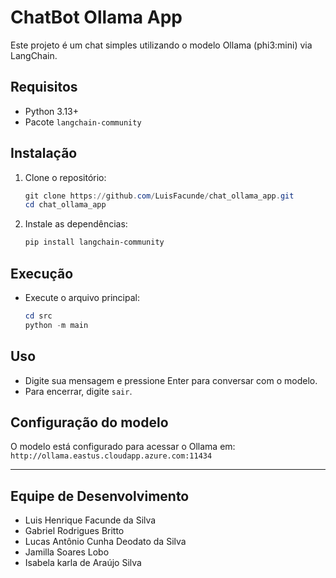# ChatBot Ollama App

Este projeto é um chat simples utilizando o modelo Ollama (phi3:mini) via LangChain.

## Requisitos
- Python 3.13+
- Pacote `langchain-community`

## Instalação

1. Clone o repositório:
	```powershell
	git clone https://github.com/LuisFacunde/chat_ollama_app.git
	cd chat_ollama_app
	```

2. Instale as dependências:
	```powershell
	pip install langchain-community
	```

## Execução

- Execute o arquivo principal:
	```powershell
	cd src
	python -m main
 	```

## Uso
- Digite sua mensagem e pressione Enter para conversar com o modelo.
- Para encerrar, digite `sair`.

## Configuração do modelo
O modelo está configurado para acessar o Ollama em:
	```
	http://ollama.eastus.cloudapp.azure.com:11434
	```
 
---

## Equipe de Desenvolvimento
- Luis Henrique Facunde da Silva
- Gabriel Rodrigues Britto
- Lucas Antônio Cunha Deodato da Silva
- Jamilla Soares Lobo
- Isabela karla de Araújo Silva
